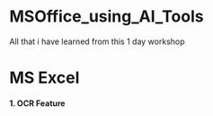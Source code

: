 # MSOffice_using_AI_Tools
All that i have learned from this 1 day workshop 

# MS Excel #

#### 1. OCR Feature 
